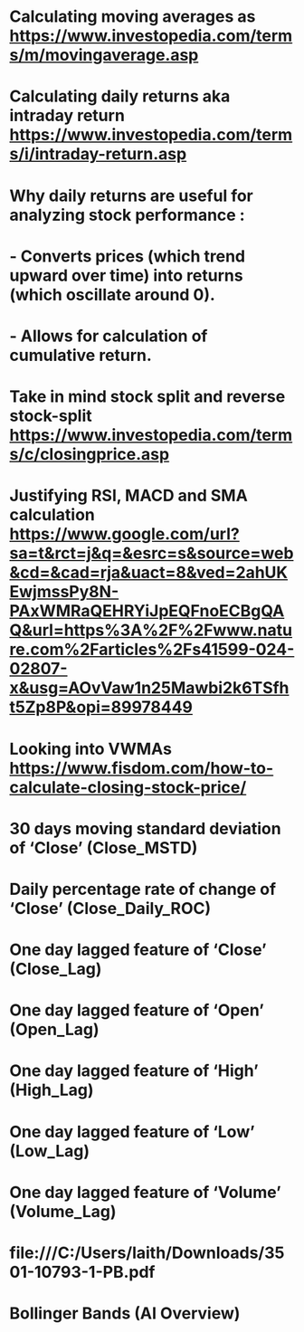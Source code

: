 # Calculating moving averages as https://www.investopedia.com/terms/m/movingaverage.asp

# Calculating daily returns aka intraday return https://www.investopedia.com/terms/i/intraday-return.asp

# Why daily returns are useful for analyzing stock performance : 
# - Converts prices (which trend upward over time) into returns (which oscillate around 0).
# - Allows for calculation of cumulative return.

# Take in mind stock split and reverse stock-split https://www.investopedia.com/terms/c/closingprice.asp

# Justifying RSI, MACD and SMA calculation https://www.google.com/url?sa=t&rct=j&q=&esrc=s&source=web&cd=&cad=rja&uact=8&ved=2ahUKEwjmssPy8N-PAxWMRaQEHRYiJpEQFnoECBgQAQ&url=https%3A%2F%2Fwww.nature.com%2Farticles%2Fs41599-024-02807-x&usg=AOvVaw1n25Mawbi2k6TSfht5Zp8P&opi=89978449

# Looking into VWMAs https://www.fisdom.com/how-to-calculate-closing-stock-price/

# 30 days moving standard deviation of ‘Close’ (Close_MSTD) 
# Daily percentage rate of change of ‘Close’ (Close_Daily_ROC) 
# One day lagged feature of ‘Close’ (Close_Lag) 
# One day lagged feature of ‘Open’ (Open_Lag) 
# One day lagged feature of ‘High’ (High_Lag) 
# One day lagged feature of ‘Low’ (Low_Lag) 
# One day lagged feature of ‘Volume’ (Volume_Lag) 
# file:///C:/Users/laith/Downloads/3501-10793-1-PB.pdf

# Bollinger Bands (AI Overview)